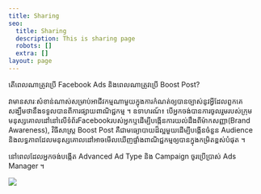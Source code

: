 ```yaml
---
title: Sharing
seo:
  title: Sharing
  description: This is sharing page
  robots: []
  extra: []
layout: page
---
```

តើពេលណាត្រូវប្រើ Facebook Ads និងពេលណាត្រូវប្រើ Boost Post?

វាមានសារៈសំខាន់ណាស់សម្រាប់អាជីវកម្មណាមួយក្នុងការកំណត់ឲ្យបានច្បាស់នូវអ្វីដែលពួកគេសង្ឃឹមថានឹងទទួលបានពីការផ្សាយពាណិជ្ជកម្ម ។
ឧទាហរណ៍៖ បើអ្នកចង់បានការចូលរួមរបស់ក្រុមមនុស្សគោលដៅនៅលើទំព័រFacebookរបស់អ្នកឬដើម្បីបង្កើនការយល់ដឹងពីម៉ាកសញ្ញា(Brand Awareness), វិធីសាស្រ្ដ Boost Post គឺជាមធ្យោបាយដ៏ល្អមួយដើម្បីបង្កើនចំនួន Audience និងលទ្ធភាពដែលមនុស្សគោលដៅអាចមើលឃើញផ្ទាំងពាណិជ្ជកម្មឲ្យបានក្នុងកម្រិតខ្ពស់បំផុត ។

នៅពេលដែលអ្នកចង់បង្កើត Advanced Ad Type និង Campaign ចូរប្រើប្រាស់ Ads Manager ។

![](/images/Screenshot%202022-02-15%20160053.png)

